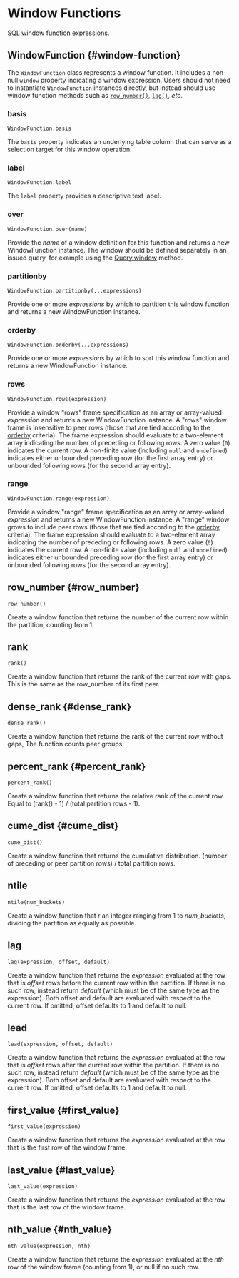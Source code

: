 # Window Functions

SQL window function expressions.

## WindowFunction {#window-function}

The `WindowFunction` class represents a window function.
It includes a non-null `window` property indicating a window expression.
Users should not need to instantiate `WindowFunction` instances directly, but instead should use window function methods such as [`row_number()`](#row_number), [`lag()`](#lag), _etc_.

### basis

`WindowFunction.basis`

The `basis` property indicates an underlying table column that can serve as a selection target for this window operation.

### label

`WindowFunction.label`

The `label` property provides a descriptive text label.

### over

`WindowFunction.over(name)`

Provide the _name_ of a window definition for this function and returns a new WindowFunction instance.
The window should be defined separately in an issued query, for example using the [Query.window](./query#Query.window) method.

### partitionby

`WindowFunction.partitionby(...expressions)`

Provide one or more _expressions_ by which to partition this window function and returns a new WindowFunction instance.

### orderby

`WindowFunction.orderby(...expressions)`

Provide one or more _expressions_ by which to sort this window function and returns a new WindowFunction instance.

### rows

`WindowFunction.rows(expression)`

Provide a window "rows" frame specification as an array or array-valued _expression_ and returns a new WindowFunction instance.
A "rows" window frame is insensitive to peer rows (those that are tied according to the [orderby](#orderby) criteria).
The frame expression should evaluate to a two-element array indicating the number of preceding or following rows.
A zero value (`0`) indicates the current row.
A non-finite value (including `null` and `undefined`) indicates either unbounded preceding row (for the first array entry) or unbounded following rows (for the second array entry).

### range

`WindowFunction.range(expression)`

Provide a window "range" frame specification as an array or array-valued _expression_ and returns a new WindowFunction instance.
A "range" window grows to include peer rows (those that are tied according to the [orderby](#orderby) criteria).
The frame expression should evaluate to a two-element array indicating the number of preceding or following rows.
A zero value (`0`) indicates the current row.
A non-finite value (including `null` and `undefined`) indicates either unbounded preceding row (for the first array entry) or unbounded following rows (for the second array entry).

## row_number {#row_number}

`row_number()`

Create a window function that returns the number of the current row
within the partition, counting from 1.

## rank

`rank()`

Create a window function that returns the rank of the current row with gaps.
This is the same as the row_number of its first peer.

## dense_rank {#dense_rank}

`dense_rank()`

Create a window function that returns the rank of the current row without gaps,
The function counts peer groups.

## percent_rank {#percent_rank}

`percent_rank()`

Create a window function that returns the relative rank of the current row.
Equal to (rank() - 1) / (total partition rows - 1).

## cume_dist {#cume_dist}

`cume_dist()`

Create a window function that returns the cumulative distribution.
(number of preceding or peer partition rows) / total partition rows.

## ntile

`ntile(num_buckets)`

Create a window function that r an integer ranging from 1 to _num\_buckets_,
dividing the partition as equally as possible.

## lag

`lag(expression, offset, default)`

Create a window function that returns the _expression_ evaluated at the row
that is _offset_ rows before the current row within the partition.
If there is no such row, instead return _default_ (which must be of the same
type as the expression). Both offset and default are evaluated with respect
to the current row. If omitted, offset defaults to 1 and default to null.

## lead

`lead(expression, offset, default)`

Create a window function that returns the _expression_ evaluated at the row
that is _offset_ rows after the current row within the partition.
If there is no such row, instead return _default_ (which must be of the same
type as the expression). Both offset and default are evaluated with respect
to the current row. If omitted, offset defaults to 1 and default to null.

## first_value {#first_value}

`first_value(expression)`

Create a window function that returns the _expression_ evaluated at the row
that is the first row of the window frame.

## last_value {#last_value}

`last_value(expression)`

Create a window function that returns the _expression_ evaluated at the row
that is the last row of the window frame.

## nth_value {#nth_value}

`nth_value(expression, nth)`

Create a window function that returns the _expression_ evaluated at the
_nth_ row of the window frame (counting from 1), or null if no such row.
